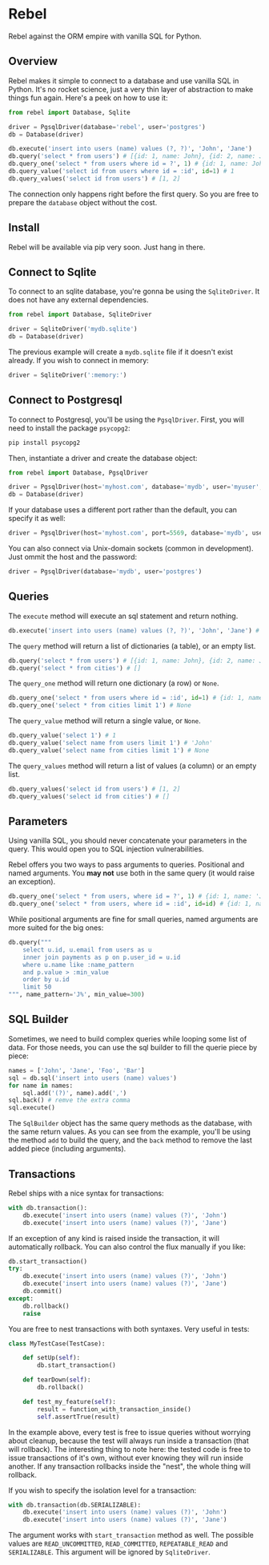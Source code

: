 # Rebel

Rebel against the ORM empire with vanilla SQL for Python.


## Overview

Rebel makes it simple to connect to a database and use vanilla SQL in Python. It's no rocket science, just a very thin layer of abstraction to make things fun again. Here's a peek on how to use it:

```python
from rebel import Database, Sqlite

driver = PgsqlDriver(database='rebel', user='postgres')
db = Database(driver)

db.execute('insert into users (name) values (?, ?)', 'John', 'Jane')
db.query('select * from users') # [{id: 1, name: John}, {id: 2, name: Jane}]
db.query_one('select * from users where id = ?', 1) # {id: 1, name: John}
db.query_value('select id from users where id = :id', id=1) # 1
db.query_values('select id from users') # [1, 2]
```

The connection only happens right before the first query. So you are free to prepare the `database` object without the cost.


## Install

Rebel will be available via pip very soon. Just hang in there.


## Connect to Sqlite

To connect to an sqlite database, you're gonna be using the `SqliteDriver`. It does not have any external dependencies.

```python
from rebel import Database, SqliteDriver

driver = SqliteDriver('mydb.sqlite')
db = Database(driver)
```

The previous example will create a `mydb.sqlite` file if it doesn't exist already. If you wish to connect in memory:

```python
driver = SqliteDriver(':memory:')
```


## Connect to Postgresql

To connect to Postgresql, you'll be using the `PgsqlDriver`. First, you will need to install the package `psycopg2`:

```python
pip install psycopg2
```

Then, instantiate a driver and create the database object:

```python
from rebel import Database, PgsqlDriver

driver = PgsqlDriver(host='myhost.com', database='mydb', user='myuser', password='mypass')
db = Database(driver)
```

If your database uses a different port rather than the default, you can specify it as well:

```python
driver = PgsqlDriver(host='myhost.com', port=5569, database='mydb', user='myuser', password='mypass')
```

You can also connect via Unix-domain sockets (common in development). Just ommit the host and the password:

```python
driver = PgsqlDriver(database='mydb', user='postgres')
```


## Queries

The `execute` method will execute an sql statement and return nothing.

```python
db.execute('insert into users (name) values (?, ?)', 'John', 'Jane') # None
```

The `query` method will return a list of dictionaries (a table), or an empty list.

```python
db.query('select * from users') # [{id: 1, name: John}, {id: 2, name: Jane}]
db.query('select * from cities') # []
```

The `query_one` method will return one dictionary (a row) or `None`.

```python
db.query_one('select * from users where id = :id', id=1) # {id: 1, name: John}
db.query_one('select * from cities limit 1') # None
```

The `query_value` method will return a single value, or `None`.

```python
db.query_value('select 1') # 1
db.query_value('select name from users limit 1') # 'John'
db.query_value('select name from cities limit 1') # None
```

The `query_values` method will return a list of values (a column) or an empty list.

```python
db.query_values('select id from users') # [1, 2]
db.query_values('select id from cities') # []
```


## Parameters

Using vanilla SQL, you should never concatenate your parameters in the query. This would open you to SQL injection vulnerabilities.

Rebel offers you two ways to pass arguments to queries. Positional and named arguments. You **may not** use both in the same query (it would raise an exception).

```python
db.query_one('select * from users, where id = ?', 1) # {id: 1, name: 'John'}
db.query_one('select * from users, where id = :id', id=id) # {id: 1, name: 'John'}
```

While positional arguments are fine for small queries, named arguments are more suited for the big ones:

```python
db.query("""
    select u.id, u.email from users as u
    inner join payments as p on p.user_id = u.id
    where u.name like :name_pattern
    and p.value > :min_value
    order by u.id
    limit 50
""", name_pattern='J%', min_value=300)
```


## SQL Builder

Sometimes, we need to build complex queries while looping some list of data. For those needs, you can use the sql builder to fill the querie piece by piece:

```python
names = ['John', 'Jane', 'Foo', 'Bar']
sql = db.sql('insert into users (name) values')
for name in names:
    sql.add('(?)', name).add(',')
sql.back() # remve the extra comma
sql.execute()
```

The `SqlBuilder` object has the same query methods as the database, with the same return values. As you can see from the example, you'll be using the method `add` to build the query, and the `back` method to remove the last added piece (including arguments).


## Transactions

Rebel ships with a nice syntax for transactions:

```python
with db.transaction():
    db.execute('insert into users (name) values (?)', 'John')
    db.execute('insert into users (name) values (?)', 'Jane')
```

If an exception of any kind is raised inside the transaction, it will automatically rollback. You can also control the flux manually if you like:

```python
db.start_transaction()
try:
    db.execute('insert into users (name) values (?)', 'John')
    db.execute('insert into users (name) values (?)', 'Jane')
    db.commit()
except:
    db.rollback()
    raise
```

You are free to nest transactions with both syntaxes. Very useful in tests:

```python
class MyTestCase(TestCase):

    def setUp(self):
        db.start_transaction()

    def tearDown(self):
        db.rollback()

    def test_my_feature(self):
        result = function_with_transaction_inside()
        self.assertTrue(result)
```

In the example above, every test is free to issue queries without worrying about cleanup, because the test will always run inside a transaction (that will rollback). The interesting thing to note here: the tested code is free to issue transactions of it's own, without ever knowing they will run inside another. If any transaction rollbacks inside the "nest", the whole thing will rollback.

If you wish to specify the isolation level for a transaction:

```python
with db.transaction(db.SERIALIZABLE):
    db.execute('insert into users (name) values (?)', 'John')
    db.execute('insert into users (name) values (?)', 'Jane')
```

The argument works with `start_transaction` method as well. The possible values are `READ_UNCOMMITTED`, `READ_COMMITTED`, `REPEATABLE_READ` and `SERIALIZABLE`. This argument will be ignored by `SqliteDriver`.
